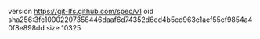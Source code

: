 version https://git-lfs.github.com/spec/v1
oid sha256:3fc10002207358446daaf6d74352d6ed4b5cd963e1aef55cf9854a40f8e898dd
size 10325
